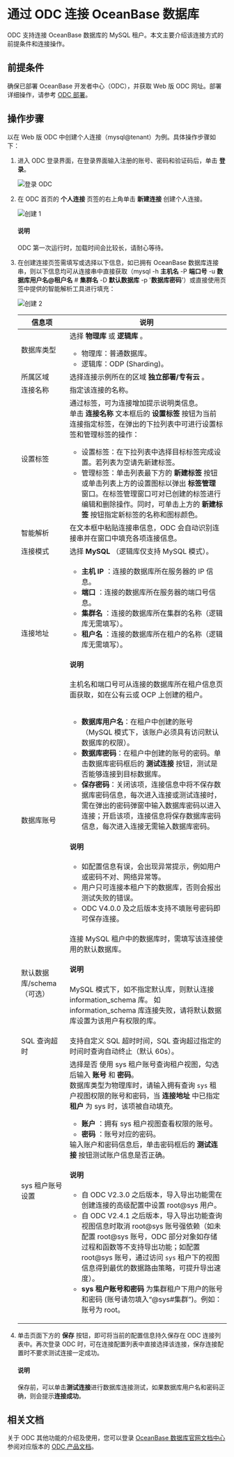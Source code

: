 # 通过 ODC 连接 OceanBase 数据库

ODC 支持连接 OceanBase 数据库的 MySQL 租户。本文主要介绍该连接方式的前提条件和连接操作。

## 前提条件

确保已部署 OceanBase 开发者中心（ODC），并获取 Web 版 ODC 网址。部署详细操作，请参考 [ODC 部署](https://www.oceanbase.com/docs/enterprise-odc-doc-cn-10000000000833940)。

## 操作步骤

以在 Web 版 ODC 中创建个人连接（mysql@tenant）为例。具体操作步骤如下：

1. 进入 ODC 登录界面，在登录界面输入注册的账号、密码和验证码后，单击 **登录**。
  
   ![登录 ODC](https://obbusiness-private.oss-cn-shanghai.aliyuncs.com/doc/img/odc/340/ODC%20%E7%99%BB%E5%BD%95%E9%A1%B5.png)

2. 在 ODC 首页的 **个人连接** 页签的右上角单击 **新建连接** 创建个人连接。

   ![创建 1](https://obbusiness-private.oss-cn-shanghai.aliyuncs.com/doc/img/odc/400/OBServer%20create%20connection.png)

   <main id="notice" type='explain'>
    <h4>说明</h4>
    <p>ODC 第一次运行时，加载时间会比较长，请耐心等待。</p>
   </main>

3. 在创建连接页签需填写或选择以下信息，如已拥有 OceanBase 数据库连接串，则以下信息均可从连接串中直接获取（mysql -h **主机名** -P **端口号** -u **数据库用户名@租户名** # **集群名** -D **默认数据库** -p '**数据库密码**'）或直接使用页签中提供的智能解析工具进行填充：

   ![创建 2](https://obbusiness-private.oss-cn-shanghai.aliyuncs.com/doc/img/odc/400/%E6%96%B0%E5%BB%BA%E4%B8%AA%E4%BA%BA%E8%BF%9E%E6%8E%A5-1.png)

   |     信息项     |  说明  |
   |-------------|--------------------------------------------------------------------------------------------------------------------------------------------------------------------------------------------------------------------------------------------------------------------------------------------------------------------------------------------------------------------------------------------------------------------------------------------------------------------------------------------------------------------------------------------------------------------------------------------------------------------------------------------------------|
   | 数据库类型       | 选择 **物理库** 或 **逻辑库** 。<ul><li> 物理库：普通数据库。</li><li> 逻辑库：ODP (Sharding)。 </li></ul>  |
   | 所属区域        | 选择连接示例所在的区域 **独立部署/专有云** 。   |
   | 连接名称        | 指定该连接的名称。    |
   | 设置标签        | 通过标签，可为连接增加提示说明类信息。<br> 单击 **连接名称** 文本框后的 **设置标签** 按钮为当前连接指定标签，在弹出的下拉列表中可进行设置标签和管理标签的操作： <ul><li>设置标签：在下拉列表中选择目标标签完成设置。若列表为空请先新建标签。   </li><li>管理标签：单击列表最下方的 **新建标签** 按钮或单击列表上方的设置图标以弹出 **标签管理** 窗口。在标签管理窗口可对已创建的标签进行编辑和删除操作。同时，可单击上方的 **新建标签** 按钮指定新标签的名称和图标颜色。</li></ul> |
   | 智能解析        | 在文本框中粘贴连接串信息，ODC 会自动识别连接串并在窗口中填充各项连接信息。  |
   | 连接模式        | 选择 **MySQL** （逻辑库仅支持 MySQL 模式）。 |
   | 连接地址        |<ul><li>**主机 IP** ：连接的数据库所在服务器的 IP 信息。</li><li> **端口** ：连接的数据库所在服务器的端口号信息。</li><li>**集群名** ：连接的数据库所在集群的名称（逻辑库无需填写）。</li><li>**租户名** ：连接的数据库所在租户的名称（逻辑库无需填写）。 </li></ul> <main id="notice" type='explain'><h4>说明</h4><p>主机名和端口号可从连接的数据库所在租户信息页面获取，如在公有云或 OCP 上创建的租户。</p></main>|
   | 数据库账号       | <ul><li> **数据库用户名**：在租户中创建的账号（MySQL 模式下，该账户必须具有访问默认数据库的权限）。</li><li> **数据库密码**：在租户中创建的账号的密码。单击数据库密码框后的 **测试连接** 按钮，测试是否能够连接到目标数据库。</li><li> **保存密码**：关闭该项，连接信息中将不保存数据库密码信息，每次进入连接或测试连接时，需在弹出的密码弹窗中输入数据库密码以进入连接；开启该项，连接信息将保存数据库密码信息，每次进入连接无需输入数据库密码。</li></ul><main id="notice" type='explain'><h4>说明</h4><p><ul><li> 如配置信息有误，会出现异常提示，例如用户或密码不对、网络异常等。</li><li> 用户只可连接本租户下的数据库，否则会报出测试失败的错误。</li><li>ODC V4.0.0 及之后版本支持不填账号密码即可保存连接。</li></ul></p></main>|
   | 默认数据库/schema（可选）       | 连接 MySQL 租户中的数据库时，需填写该连接使用的默认数据库。<main id="notice" type='explain'><h4>说明</h4><p>MySQL 模式下，如不指定默认库，则默认连接 information_schema 库。 如 information_schema 库连接失败，请将默认数据库设置为该用户有权限的库。</p></main>|
   | SQL 查询超时  | 支持自定义 SQL 超时时间，SQL 查询超过指定的时间时查询自动终止（默认 60s）。  |
   | sys 租户账号设置 | 选择是否 使用 sys 租户账号查询租户视图，勾选后输入 **账号** 和 **密码**。<br> 数据库类型为物理库时，请输入拥有查询 `sys` 租户视图权限的账号和密码，当 **连接地址** 中已指定 **租户** 为 sys 时，该项被自动填充。<ul><li> **账户** ：拥有 sys 租户视图查看权限的账号。</li><li> **密码** ：账号对应的密码。</li></ul> 输入账户和密码信息后，单击密码框后的 **测试连接** 按钮测试账户信息是否正确。<main id="notice" type='explain'><h4>说明</h4><p><ul><li> 自 ODC V2.3.0 之后版本，导入导出功能需在创建连接的高级配置中设置 root@sys 用户。</li><li> 自 ODC V2.4.1 之后版本，导入导出功能查询视图信息时取消 root@sys 账号强依赖（如未配置 root@sys 账号，ODC 部分对象如存储过程和函数等不支持导出功能；如配置 root@sys 账号，通过访问 `sys` 租户下的视图信息得到最优的数据路由策略，可提升导出速度）。</li><li>  **sys 租户账号和密码** 为集群租户下用户的账号和密码 (账号请勿填入“@sys#集群”)。例如：账号为 root。 </li></ul></p></main>|

4. 单击页面下方的 **保存** 按钮，即可将当前的配置信息持久保存在 ODC 连接列表中。再次登录 ODC 时，可在连接配置列表中直接选择该连接，保存连接配置时不要求测试连接一定成功。

   <main id="notice" type='explain'>
    <h4>说明</h4>
    <p>保存前，可以单击<b>测试连接</b>进行数据库连接测试，如果数据库用户名和密码正确，则会提示<b>连接成功</b>。</p>
   </main>

## 相关文档

关于 ODC 其他功能的介绍及使用，您可以登录 [OceanBase 数据库官网文档中心](https://www.oceanbase.com/docs/enterprise-oceanbase-database-cn-10000000000881145) 参阅对应版本的 [ODC 产品文档](https://www.oceanbase.com/docs/enterprise-odc-doc-cn-10000000000833893)。
